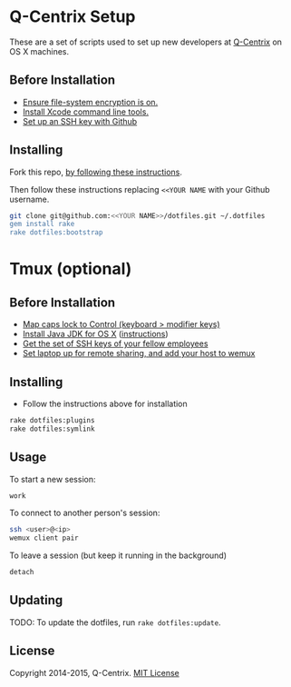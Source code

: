 # Q-Centrix Setup

These are a set of scripts used to set up new developers
at [Q-Centrix](http://q-centrix.com) on OS X machines.

## Before Installation

* [Ensure file-system encryption is on.](http://support.apple.com/kb/ht4790)
* [Install Xcode command line tools.](http://railsapps.github.io/xcode-command-line-tools.html)
* [Set up an SSH key with Github](https://help.github.com/articles/generating-ssh-keys)

## Installing

Fork this repo, [by following these
instructions](https://help.github.com/articles/fork-a-repo).

Then follow these instructions replacing ``<<YOUR NAME`` with your Github
username.

```bash
git clone git@github.com:<<YOUR NAME>>/dotfiles.git ~/.dotfiles
gem install rake
rake dotfiles:bootstrap
```

# Tmux (optional)

## Before Installation

* [Map caps lock to Control (keyboard > modifier keys)](http://teohm.com/blog/2012/04/08/mac-tips-use-caps-lock-as-control-key/)
* [Install Java JDK for OS X](http://www.oracle.com/technetwork/java/javase/downloads/index.html) ([instructions](http://docs.oracle.com/javase/7/docs/webnotes/install/mac/mac-jdk.html))
* [Get the set of SSH keys of your fellow
employees](mailto:nshook@q-centrix.com?Subject=keys%20please)
* [Set laptop up for remote sharing, and add your host to wemux](https://github.com/zolrath/wemux#host-mode)

## Installing

* Follow the instructions above for installation
```bash
rake dotfiles:plugins
rake dotfiles:symlink
```

## Usage

To start a new session:

```bash
work
```

To connect to another person's session:

```bash
ssh <user>@<ip>
wemux client pair
```

To leave a session (but keep it running in the background)

```bash
detach
```

## Updating

TODO: To update the dotfiles, run ``rake dotfiles:update``.

## License

Copyright 2014-2015, Q-Centrix. [MIT License](http://opensource.org/licenses/MIT)
